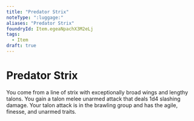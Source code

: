 ```yaml
---
title: "Predator Strix"
noteType: ":luggage:"
aliases: "Predator Strix"
foundryId: Item.egeaNpachX3M2eLj
tags:
  - Item
draft: true
---
```


# Predator Strix

You come from a line of strix with exceptionally broad wings and lengthy talons. You gain a talon melee unarmed attack that deals 1d4 slashing damage. Your talon attack is in the brawling group and has the agile, finesse, and unarmed traits.

